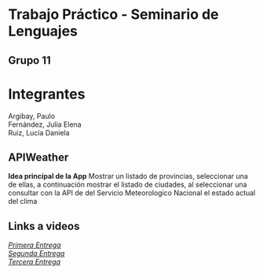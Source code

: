 # Trabajo Práctico - Seminario de Lenguajes

## **Grupo 11**
# **Integrantes**

Argibay, Paulo <br>
Fernández, Julia Elena <br>
Ruiz, Lucía Daniela <br>

## APIWeather

**Idea principal de la App** Mostrar un listado de provincias, seleccionar una de ellas, a continuación mostrar el listado de ciudades, al seleccionar una consultar con la API de del Servicio Meteorologico Nacional el estado actual del clima

## Links a videos

*[Primera Entrega](https://www.youtube.com/watch?v=_ZY_V82ZYlk)*  
*[Segunda Entrega](https://youtu.be/TK0i2xjqIYs)*  
*[Tercera Entrega](https://youtu.be/_ARLR8NkPTM)*
